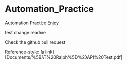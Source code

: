 # Automation_Practice
Automation Practice Enjoy

test change readme

Check the github pull request

Reference-style: 
[a link][Documents/%5BAT%20Ralph%5D%20API%20Test.pdf]
